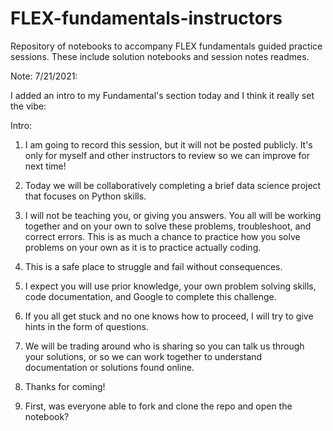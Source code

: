 # FLEX-fundamentals-instructors
Repository of notebooks to accompany FLEX fundamentals guided practice sessions.  These include solution notebooks and session notes readmes.

Note: 7/21/2021:

I added an intro to my Fundamental's section today and I think it really set the vibe:

Intro:
1. I am going to record this session, but it will not be posted publicly.  It's only for myself and other instructors to review so we can improve for next time!
   
2. Today we will be collaboratively completing a brief data science project that focuses on Python skills.
   
3. I will not be teaching you, or giving you answers.  You all will be working together and on your own to solve these problems, troubleshoot, and correct errors.  This is as much a chance to practice how you solve problems on your own as it is to practice actually coding.
   
4. This is a safe place to struggle and fail without consequences.
   
5. I expect you will use prior knowledge, your own problem solving skills, code documentation, and Google to complete this challenge.
   
6. If you all get stuck and no one knows how to proceed, I will try to give hints in the form of questions.  
   
7. We will be trading around who is sharing so you can talk us through your solutions, or so we can work together to understand documentation or solutions found online.
   
8. Thanks for coming!
   
9. First, was everyone able to fork and clone the repo and open the notebook?

